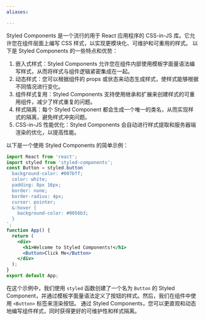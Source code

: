 ```yaml
---
aliases:

---
```

Styled Components 是一个流行的用于 React 应用程序的 CSS-in-JS 库。它允许您在组件层面上编写 CSS 样式，以实现更模块化、可维护和可重用的样式。
以下是 Styled Components 的一些特点和优势：
1. 嵌入式样式：Styled Components 允许您在组件内部使用模板字面量语法编写样式，从而将样式与组件逻辑紧密集成在一起。
2. 动态样式：您可以根据组件的 props 或状态来动态生成样式，使样式能够根据不同情况进行变化。
3. 组件样式复用：Styled Components 支持使用继承和扩展来创建样式的可重用组件，减少了样式重复的问题。
4. 样式隔离：每个 Styled Component 都会生成一个唯一的类名，从而实现样式的隔离，避免样式冲突问题。
5. CSS-in-JS 性能优化：Styled Components 会自动进行样式提取和服务器端渲染的优化，以提高性能。

以下是一个使用 Styled Components 的简单示例：
```jsx
import React from 'react';
import styled from 'styled-components';
const Button = styled.button`
  background-color: #007bff;
  color: white;
  padding: 8px 16px;
  border: none;
  border-radius: 4px;
  cursor: pointer;
  &:hover {
    background-color: #0056b3;
  }
`;
function App() {
  return (
    <div>
      <h1>Welcome to Styled Components!</h1>
      <Button>Click Me</Button>
    </div>
  );
}
export default App;
```
在这个示例中，我们使用 `styled` 函数创建了一个名为 `Button` 的 Styled Component，并通过模板字面量语法定义了按钮的样式。然后，我们在组件中使用 `<Button>` 标签来渲染按钮。
通过 Styled Components，您可以更直观和动态地编写组件样式，同时获得更好的可维护性和样式隔离。




